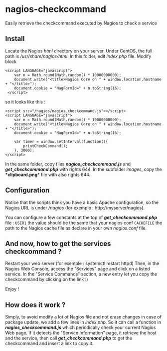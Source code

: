 # nagios-checkcommand
Easily retrieve the checkcommand executed by Nagios to check a service

## Install
Locate the Nagios *html* directory on your server. Under CentOS, the full path is */usr/share/nagios/html*.
In this folder, edit *index.php* file. 
Modify block 
```
<script LANGUAGE="javascript">
	var n = Math.round(Math.random() * 10000000000);
	document.write("<title>Nagios Core on " + window.location.hostname + "</title>");
	document.cookie = "NagFormId=" + n.toString(16);
 </script>
```
so it looks like this : 
```
<script src="/nagios/nagios_checkcommand.js"></script>
<script LANGUAGE="javascript">
	var n = Math.round(Math.random() * 10000000000);
	document.write("<title>Nagios Core on " + window.location.hostname + "</title>");
	document.cookie = "NagFormId=" + n.toString(16);

	var timer = window.setInterval(function(){
		printCheckCommand();
	}, 3000);
</script>
```

In the same folder, copy files **_nagios_checkcommand.js_** and **_get_checkcommand.php_** with rights 644.
In the subfolder *images*, copy the __*clipboard.png__* file with also rights 644.

## Configuration
Notice that the scripts think you have a basic Apache configuration, so the Nagios URL is under */nagios* (for exemple : http://myserver/nagios).

You can configure a few constants at the top of **_get_checkcommand.php_** file :
`USER1` the value should be the same that your nagios conf
`CACHEFILE` the path to the Nagios cache file as declare in your own *nagios.conf* file.

## And now, how to get the services checkcommand ?
Restart your web server (for exemple : systemctl restart httpd)
Then, in the Nagios Web Console, access the "Services" page and click on a listed service. 
In the "Service Commands" section, a new entry let you copy the checkcommand by clicking on the link :)

Enjoy !

## How does it work ? 
Simply, to avoid modify a lot of Nagios file and not erase changes in case of package update, we add a few lines in *index.php*. 
So it can call a function in **_nagios_checkcommand.js_** which periodically check your current Nagios Web page. If it detects the "Service Information" page, it retrieve the host and the service, then call **_get_checkcommand.php_** to get the checkcommand and insert a link to copy it.
